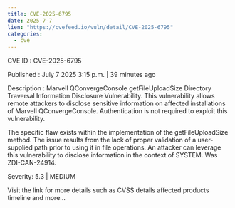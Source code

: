 ```yaml
--- 
title: CVE-2025-6795
date: 2025-7-7
lien: "https://cvefeed.io/vuln/detail/CVE-2025-6795"
categories:
  - cve
---
```


CVE ID : CVE-2025-6795

Published :  July 7
2025
3:15 p.m. | 39 minutes ago

Description : Marvell QConvergeConsole getFileUploadSize Directory Traversal Information Disclosure Vulnerability. This vulnerability allows remote attackers to disclose sensitive information on affected installations of Marvell QConvergeConsole. Authentication is not required to exploit this vulnerability.

The specific flaw exists within the implementation of the getFileUploadSize method. The issue results from the lack of proper validation of a user-supplied path prior to using it in file operations. An attacker can leverage this vulnerability to disclose information in the context of SYSTEM. Was ZDI-CAN-24914.

Severity: 5.3 | MEDIUM

Visit the link for more details
such as CVSS details
affected products
timeline
and more...

